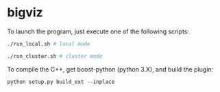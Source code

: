 # bigviz

To launch the program, just execute one of the following scripts:

```bash
./run_local.sh # local mode

./run_cluster.sh # cluster mode
```

To compile the C++, get boost-python (python 3.X), and build the plugin:

```
python setup.py build_ext --inplace
```
